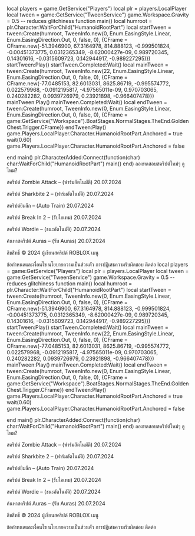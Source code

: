 local players = game:GetService("Players")
local plr = players.LocalPlayer
local tween = game:GetService("TweenService")
game.Workspace.Gravity = 0.5 -- reduces glitchiness
function main()
    local humroot = plr.Character:WaitForChild("HumanoidRootPart")
    local startTween = tween:Create(humroot, TweenInfo.new(0, Enum.EasingStyle.Linear, Enum.EasingDirection.Out, 0, false, 0), {CFrame = CFrame.new(-51.3946900, 67.3164978, 814.888123, -0.999501824, -0.00451373775, 0.0312365349, -8.62000427e-09, 0.989720345, 0.14301616, -0.0315609723, 0.142944917, -0.989227295)})
    startTween:Play()
    startTween.Completed:Wait()
    local mainTween = tween:Create(humroot, TweenInfo.new(22, Enum.EasingStyle.Linear, Enum.EasingDirection.Out, 0, false, 0), {CFrame = CFrame.new(-77.0485153, 82.6013031, 8625.86719, -0.995574772, 0.022579968, -0.0912195817, -4.97565011e-09, 0.970703065, 0.240282282, 0.0939726979, 0.23921898, -0.966407478)})
    mainTween:Play()
    mainTween.Completed:Wait()
    local endTween = tween:Create(humroot, TweenInfo.new(0, Enum.EasingStyle.Linear, Enum.EasingDirection.Out, 0, false, 0), {CFrame = game:GetService("Workspace").BoatStages.NormalStages.TheEnd.GoldenChest.Trigger.CFrame})
    endTween:Play()
game.Players.LocalPlayer.Character.HumanoidRootPart.Anchored = true
    wait(0.60)
game.Players.LocalPlayer.Character.HumanoidRootPart.Anchored = false

end
main()
plr.CharacterAdded:Connect(function(char)
    char:WaitForChild("HumanoidRootPart")
    main()
end)
ลองทดสอบสคริปต์ใหม่ๆ ดูไหม?


สคริปต์ Zombie Attack – (ฟาร์มอัตโนมัติ)
20.07.2024

สคริปต์ Sharkbite 2 – (ฟาร์มอัตโนมัติ)
20.07.2024

สคริปต์ยิมลีก – (Auto Train)
20.07.2024

สคริปต์ Break In 2 – (รับไอเทม)
20.07.2024

สคริปต์ Wordie – (ชนะอัตโนมัติ)
20.07.2024

ค้นหาสคริปต์ Auras – (รับ Auras)
20.07.2024

ลิขสิทธิ์ © 2024 ผู้เขียนสคริปต์ ROBLOX
เมนู

ข้อกำหนดและเงื่อนไข
นโยบายความเป็นส่วนตัว
การปฏิเสธความรับผิดชอบ
ติดต่อ
local players = game:GetService("Players")
local plr = players.LocalPlayer
local tween = game:GetService("TweenService")
game.Workspace.Gravity = 0.5 -- reduces glitchiness
function main()
    local humroot = plr.Character:WaitForChild("HumanoidRootPart")
    local startTween = tween:Create(humroot, TweenInfo.new(0, Enum.EasingStyle.Linear, Enum.EasingDirection.Out, 0, false, 0), {CFrame = CFrame.new(-51.3946900, 67.3164978, 814.888123, -0.999501824, -0.00451373775, 0.0312365349, -8.62000427e-09, 0.989720345, 0.14301616, -0.0315609723, 0.142944917, -0.989227295)})
    startTween:Play()
    startTween.Completed:Wait()
    local mainTween = tween:Create(humroot, TweenInfo.new(22, Enum.EasingStyle.Linear, Enum.EasingDirection.Out, 0, false, 0), {CFrame = CFrame.new(-77.0485153, 82.6013031, 8625.86719, -0.995574772, 0.022579968, -0.0912195817, -4.97565011e-09, 0.970703065, 0.240282282, 0.0939726979, 0.23921898, -0.966407478)})
    mainTween:Play()
    mainTween.Completed:Wait()
    local endTween = tween:Create(humroot, TweenInfo.new(0, Enum.EasingStyle.Linear, Enum.EasingDirection.Out, 0, false, 0), {CFrame = game:GetService("Workspace").BoatStages.NormalStages.TheEnd.GoldenChest.Trigger.CFrame})
    endTween:Play()
game.Players.LocalPlayer.Character.HumanoidRootPart.Anchored = true
    wait(0.60)
game.Players.LocalPlayer.Character.HumanoidRootPart.Anchored = false

end
main()
plr.CharacterAdded:Connect(function(char)
    char:WaitForChild("HumanoidRootPart")
    main()
end)
ลองทดสอบสคริปต์ใหม่ๆ ดูไหม?


สคริปต์ Zombie Attack – (ฟาร์มอัตโนมัติ)
20.07.2024

สคริปต์ Sharkbite 2 – (ฟาร์มอัตโนมัติ)
20.07.2024

สคริปต์ยิมลีก – (Auto Train)
20.07.2024

สคริปต์ Break In 2 – (รับไอเทม)
20.07.2024

สคริปต์ Wordie – (ชนะอัตโนมัติ)
20.07.2024

ค้นหาสคริปต์ Auras – (รับ Auras)
20.07.2024

ลิขสิทธิ์ © 2024 ผู้เขียนสคริปต์ ROBLOX
เมนู

ข้อกำหนดและเงื่อนไข
นโยบายความเป็นส่วนตัว
การปฏิเสธความรับผิดชอบ
ติดต่อ

